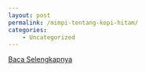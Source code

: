 ```yaml
---
layout: post
permalink: /mimpi-tentang-kopi-hitam/
categories:
    - Uncategorized
---
```


[Baca Selengkapnya](/08)